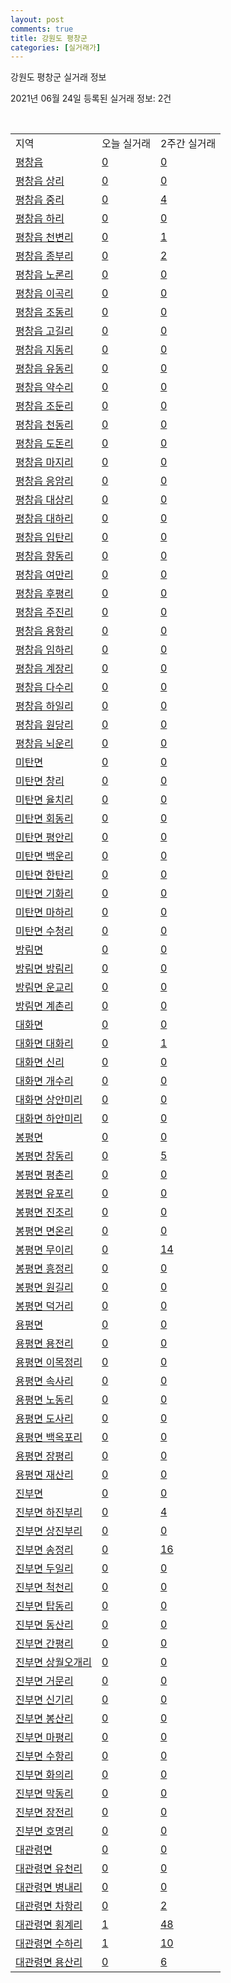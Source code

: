 ```yaml
---
layout: post
comments: true
title: 강원도 평창군
categories: [실거래가]
---
```


강원도 평창군 실거래 정보

2021년 06월 24일 등록된 실거래 정보: 2건

<script type="text/javascript">
  google.charts.load('current', {'packages':['corechart']});
  google.charts.setOnLoadCallback(drawChart);

  function drawChart() {
    var data = google.visualization.arrayToDataTable([['거래일', '매매', '전월세', '전매'], ['2021-03', 1, 1, 0], ['2021-04', 22, 5, 0], ['2021-05', 57, 5, 0], ['2021-06', 20, 2, 0]]);

    var options = {
      title: '최근 유형별 거래량 추이',
      legend: { position: 'bottom' }
    };

    var chart = new google.visualization.LineChart(document.getElementById('columnchart_material'));
    chart.draw(data, (options));
  }
</script>

<div id="columnchart_material" style="width: 450px; margin-left: -35px"></div>
<br>
<table class="sortable">
  <tr>
    <td>지역</td>
    <td>오늘 실거래</td>
    <td>2주간 실거래</td>
  </tr>

  
  <tr class="item">
    <td><a href="4276025000.html">평창읍</a></td>
    <td><a href="4276025000.html">0</a></td>
    <td><a href="4276025000.html">0</a></td>
  </tr>
    

  <tr class="item">
    <td><a href="4276025021.html">평창읍 상리</a></td>
    <td><a href="4276025021.html">0</a></td>
    <td><a href="4276025021.html">0</a></td>
  </tr>
    

  <tr class="item">
    <td><a href="4276025022.html">평창읍 중리</a></td>
    <td><a href="4276025022.html">0</a></td>
    <td><a href="4276025022.html">4</a></td>
  </tr>
    

  <tr class="item">
    <td><a href="4276025023.html">평창읍 하리</a></td>
    <td><a href="4276025023.html">0</a></td>
    <td><a href="4276025023.html">0</a></td>
  </tr>
    

  <tr class="item">
    <td><a href="4276025024.html">평창읍 천변리</a></td>
    <td><a href="4276025024.html">0</a></td>
    <td><a href="4276025024.html">1</a></td>
  </tr>
    

  <tr class="item">
    <td><a href="4276025025.html">평창읍 종부리</a></td>
    <td><a href="4276025025.html">0</a></td>
    <td><a href="4276025025.html">2</a></td>
  </tr>
    

  <tr class="item">
    <td><a href="4276025026.html">평창읍 노론리</a></td>
    <td><a href="4276025026.html">0</a></td>
    <td><a href="4276025026.html">0</a></td>
  </tr>
    

  <tr class="item">
    <td><a href="4276025027.html">평창읍 이곡리</a></td>
    <td><a href="4276025027.html">0</a></td>
    <td><a href="4276025027.html">0</a></td>
  </tr>
    

  <tr class="item">
    <td><a href="4276025028.html">평창읍 조동리</a></td>
    <td><a href="4276025028.html">0</a></td>
    <td><a href="4276025028.html">0</a></td>
  </tr>
    

  <tr class="item">
    <td><a href="4276025029.html">평창읍 고길리</a></td>
    <td><a href="4276025029.html">0</a></td>
    <td><a href="4276025029.html">0</a></td>
  </tr>
    

  <tr class="item">
    <td><a href="4276025030.html">평창읍 지동리</a></td>
    <td><a href="4276025030.html">0</a></td>
    <td><a href="4276025030.html">0</a></td>
  </tr>
    

  <tr class="item">
    <td><a href="4276025031.html">평창읍 유동리</a></td>
    <td><a href="4276025031.html">0</a></td>
    <td><a href="4276025031.html">0</a></td>
  </tr>
    

  <tr class="item">
    <td><a href="4276025032.html">평창읍 약수리</a></td>
    <td><a href="4276025032.html">0</a></td>
    <td><a href="4276025032.html">0</a></td>
  </tr>
    

  <tr class="item">
    <td><a href="4276025033.html">평창읍 조둔리</a></td>
    <td><a href="4276025033.html">0</a></td>
    <td><a href="4276025033.html">0</a></td>
  </tr>
    

  <tr class="item">
    <td><a href="4276025034.html">평창읍 천동리</a></td>
    <td><a href="4276025034.html">0</a></td>
    <td><a href="4276025034.html">0</a></td>
  </tr>
    

  <tr class="item">
    <td><a href="4276025035.html">평창읍 도돈리</a></td>
    <td><a href="4276025035.html">0</a></td>
    <td><a href="4276025035.html">0</a></td>
  </tr>
    

  <tr class="item">
    <td><a href="4276025036.html">평창읍 마지리</a></td>
    <td><a href="4276025036.html">0</a></td>
    <td><a href="4276025036.html">0</a></td>
  </tr>
    

  <tr class="item">
    <td><a href="4276025037.html">평창읍 응암리</a></td>
    <td><a href="4276025037.html">0</a></td>
    <td><a href="4276025037.html">0</a></td>
  </tr>
    

  <tr class="item">
    <td><a href="4276025038.html">평창읍 대상리</a></td>
    <td><a href="4276025038.html">0</a></td>
    <td><a href="4276025038.html">0</a></td>
  </tr>
    

  <tr class="item">
    <td><a href="4276025039.html">평창읍 대하리</a></td>
    <td><a href="4276025039.html">0</a></td>
    <td><a href="4276025039.html">0</a></td>
  </tr>
    

  <tr class="item">
    <td><a href="4276025040.html">평창읍 입탄리</a></td>
    <td><a href="4276025040.html">0</a></td>
    <td><a href="4276025040.html">0</a></td>
  </tr>
    

  <tr class="item">
    <td><a href="4276025041.html">평창읍 향동리</a></td>
    <td><a href="4276025041.html">0</a></td>
    <td><a href="4276025041.html">0</a></td>
  </tr>
    

  <tr class="item">
    <td><a href="4276025042.html">평창읍 여만리</a></td>
    <td><a href="4276025042.html">0</a></td>
    <td><a href="4276025042.html">0</a></td>
  </tr>
    

  <tr class="item">
    <td><a href="4276025043.html">평창읍 후평리</a></td>
    <td><a href="4276025043.html">0</a></td>
    <td><a href="4276025043.html">0</a></td>
  </tr>
    

  <tr class="item">
    <td><a href="4276025044.html">평창읍 주진리</a></td>
    <td><a href="4276025044.html">0</a></td>
    <td><a href="4276025044.html">0</a></td>
  </tr>
    

  <tr class="item">
    <td><a href="4276025045.html">평창읍 용항리</a></td>
    <td><a href="4276025045.html">0</a></td>
    <td><a href="4276025045.html">0</a></td>
  </tr>
    

  <tr class="item">
    <td><a href="4276025046.html">평창읍 임하리</a></td>
    <td><a href="4276025046.html">0</a></td>
    <td><a href="4276025046.html">0</a></td>
  </tr>
    

  <tr class="item">
    <td><a href="4276025047.html">평창읍 계장리</a></td>
    <td><a href="4276025047.html">0</a></td>
    <td><a href="4276025047.html">0</a></td>
  </tr>
    

  <tr class="item">
    <td><a href="4276025048.html">평창읍 다수리</a></td>
    <td><a href="4276025048.html">0</a></td>
    <td><a href="4276025048.html">0</a></td>
  </tr>
    

  <tr class="item">
    <td><a href="4276025049.html">평창읍 하일리</a></td>
    <td><a href="4276025049.html">0</a></td>
    <td><a href="4276025049.html">0</a></td>
  </tr>
    

  <tr class="item">
    <td><a href="4276025050.html">평창읍 원당리</a></td>
    <td><a href="4276025050.html">0</a></td>
    <td><a href="4276025050.html">0</a></td>
  </tr>
    

  <tr class="item">
    <td><a href="4276025051.html">평창읍 뇌운리</a></td>
    <td><a href="4276025051.html">0</a></td>
    <td><a href="4276025051.html">0</a></td>
  </tr>
    

  <tr class="item">
    <td><a href="4276031000.html">미탄면</a></td>
    <td><a href="4276031000.html">0</a></td>
    <td><a href="4276031000.html">0</a></td>
  </tr>
    

  <tr class="item">
    <td><a href="4276031021.html">미탄면 창리</a></td>
    <td><a href="4276031021.html">0</a></td>
    <td><a href="4276031021.html">0</a></td>
  </tr>
    

  <tr class="item">
    <td><a href="4276031022.html">미탄면 율치리</a></td>
    <td><a href="4276031022.html">0</a></td>
    <td><a href="4276031022.html">0</a></td>
  </tr>
    

  <tr class="item">
    <td><a href="4276031023.html">미탄면 회동리</a></td>
    <td><a href="4276031023.html">0</a></td>
    <td><a href="4276031023.html">0</a></td>
  </tr>
    

  <tr class="item">
    <td><a href="4276031024.html">미탄면 평안리</a></td>
    <td><a href="4276031024.html">0</a></td>
    <td><a href="4276031024.html">0</a></td>
  </tr>
    

  <tr class="item">
    <td><a href="4276031025.html">미탄면 백운리</a></td>
    <td><a href="4276031025.html">0</a></td>
    <td><a href="4276031025.html">0</a></td>
  </tr>
    

  <tr class="item">
    <td><a href="4276031026.html">미탄면 한탄리</a></td>
    <td><a href="4276031026.html">0</a></td>
    <td><a href="4276031026.html">0</a></td>
  </tr>
    

  <tr class="item">
    <td><a href="4276031027.html">미탄면 기화리</a></td>
    <td><a href="4276031027.html">0</a></td>
    <td><a href="4276031027.html">0</a></td>
  </tr>
    

  <tr class="item">
    <td><a href="4276031028.html">미탄면 마하리</a></td>
    <td><a href="4276031028.html">0</a></td>
    <td><a href="4276031028.html">0</a></td>
  </tr>
    

  <tr class="item">
    <td><a href="4276031029.html">미탄면 수청리</a></td>
    <td><a href="4276031029.html">0</a></td>
    <td><a href="4276031029.html">0</a></td>
  </tr>
    

  <tr class="item">
    <td><a href="4276032000.html">방림면</a></td>
    <td><a href="4276032000.html">0</a></td>
    <td><a href="4276032000.html">0</a></td>
  </tr>
    

  <tr class="item">
    <td><a href="4276032021.html">방림면 방림리</a></td>
    <td><a href="4276032021.html">0</a></td>
    <td><a href="4276032021.html">0</a></td>
  </tr>
    

  <tr class="item">
    <td><a href="4276032022.html">방림면 운교리</a></td>
    <td><a href="4276032022.html">0</a></td>
    <td><a href="4276032022.html">0</a></td>
  </tr>
    

  <tr class="item">
    <td><a href="4276032023.html">방림면 계촌리</a></td>
    <td><a href="4276032023.html">0</a></td>
    <td><a href="4276032023.html">0</a></td>
  </tr>
    

  <tr class="item">
    <td><a href="4276033000.html">대화면</a></td>
    <td><a href="4276033000.html">0</a></td>
    <td><a href="4276033000.html">0</a></td>
  </tr>
    

  <tr class="item">
    <td><a href="4276033021.html">대화면 대화리</a></td>
    <td><a href="4276033021.html">0</a></td>
    <td><a href="4276033021.html">1</a></td>
  </tr>
    

  <tr class="item">
    <td><a href="4276033022.html">대화면 신리</a></td>
    <td><a href="4276033022.html">0</a></td>
    <td><a href="4276033022.html">0</a></td>
  </tr>
    

  <tr class="item">
    <td><a href="4276033023.html">대화면 개수리</a></td>
    <td><a href="4276033023.html">0</a></td>
    <td><a href="4276033023.html">0</a></td>
  </tr>
    

  <tr class="item">
    <td><a href="4276033024.html">대화면 상안미리</a></td>
    <td><a href="4276033024.html">0</a></td>
    <td><a href="4276033024.html">0</a></td>
  </tr>
    

  <tr class="item">
    <td><a href="4276033025.html">대화면 하안미리</a></td>
    <td><a href="4276033025.html">0</a></td>
    <td><a href="4276033025.html">0</a></td>
  </tr>
    

  <tr class="item">
    <td><a href="4276034000.html">봉평면</a></td>
    <td><a href="4276034000.html">0</a></td>
    <td><a href="4276034000.html">0</a></td>
  </tr>
    

  <tr class="item">
    <td><a href="4276034021.html">봉평면 창동리</a></td>
    <td><a href="4276034021.html">0</a></td>
    <td><a href="4276034021.html">5</a></td>
  </tr>
    

  <tr class="item">
    <td><a href="4276034022.html">봉평면 평촌리</a></td>
    <td><a href="4276034022.html">0</a></td>
    <td><a href="4276034022.html">0</a></td>
  </tr>
    

  <tr class="item">
    <td><a href="4276034023.html">봉평면 유포리</a></td>
    <td><a href="4276034023.html">0</a></td>
    <td><a href="4276034023.html">0</a></td>
  </tr>
    

  <tr class="item">
    <td><a href="4276034024.html">봉평면 진조리</a></td>
    <td><a href="4276034024.html">0</a></td>
    <td><a href="4276034024.html">0</a></td>
  </tr>
    

  <tr class="item">
    <td><a href="4276034025.html">봉평면 면온리</a></td>
    <td><a href="4276034025.html">0</a></td>
    <td><a href="4276034025.html">0</a></td>
  </tr>
    

  <tr class="item">
    <td><a href="4276034026.html">봉평면 무이리</a></td>
    <td><a href="4276034026.html">0</a></td>
    <td><a href="4276034026.html">14</a></td>
  </tr>
    

  <tr class="item">
    <td><a href="4276034027.html">봉평면 흥정리</a></td>
    <td><a href="4276034027.html">0</a></td>
    <td><a href="4276034027.html">0</a></td>
  </tr>
    

  <tr class="item">
    <td><a href="4276034028.html">봉평면 원길리</a></td>
    <td><a href="4276034028.html">0</a></td>
    <td><a href="4276034028.html">0</a></td>
  </tr>
    

  <tr class="item">
    <td><a href="4276034029.html">봉평면 덕거리</a></td>
    <td><a href="4276034029.html">0</a></td>
    <td><a href="4276034029.html">0</a></td>
  </tr>
    

  <tr class="item">
    <td><a href="4276035000.html">용평면</a></td>
    <td><a href="4276035000.html">0</a></td>
    <td><a href="4276035000.html">0</a></td>
  </tr>
    

  <tr class="item">
    <td><a href="4276035021.html">용평면 용전리</a></td>
    <td><a href="4276035021.html">0</a></td>
    <td><a href="4276035021.html">0</a></td>
  </tr>
    

  <tr class="item">
    <td><a href="4276035022.html">용평면 이목정리</a></td>
    <td><a href="4276035022.html">0</a></td>
    <td><a href="4276035022.html">0</a></td>
  </tr>
    

  <tr class="item">
    <td><a href="4276035023.html">용평면 속사리</a></td>
    <td><a href="4276035023.html">0</a></td>
    <td><a href="4276035023.html">0</a></td>
  </tr>
    

  <tr class="item">
    <td><a href="4276035024.html">용평면 노동리</a></td>
    <td><a href="4276035024.html">0</a></td>
    <td><a href="4276035024.html">0</a></td>
  </tr>
    

  <tr class="item">
    <td><a href="4276035025.html">용평면 도사리</a></td>
    <td><a href="4276035025.html">0</a></td>
    <td><a href="4276035025.html">0</a></td>
  </tr>
    

  <tr class="item">
    <td><a href="4276035026.html">용평면 백옥포리</a></td>
    <td><a href="4276035026.html">0</a></td>
    <td><a href="4276035026.html">0</a></td>
  </tr>
    

  <tr class="item">
    <td><a href="4276035027.html">용평면 장평리</a></td>
    <td><a href="4276035027.html">0</a></td>
    <td><a href="4276035027.html">0</a></td>
  </tr>
    

  <tr class="item">
    <td><a href="4276035028.html">용평면 재산리</a></td>
    <td><a href="4276035028.html">0</a></td>
    <td><a href="4276035028.html">0</a></td>
  </tr>
    

  <tr class="item">
    <td><a href="4276036000.html">진부면</a></td>
    <td><a href="4276036000.html">0</a></td>
    <td><a href="4276036000.html">0</a></td>
  </tr>
    

  <tr class="item">
    <td><a href="4276036021.html">진부면 하진부리</a></td>
    <td><a href="4276036021.html">0</a></td>
    <td><a href="4276036021.html">4</a></td>
  </tr>
    

  <tr class="item">
    <td><a href="4276036022.html">진부면 상진부리</a></td>
    <td><a href="4276036022.html">0</a></td>
    <td><a href="4276036022.html">0</a></td>
  </tr>
    

  <tr class="item">
    <td><a href="4276036023.html">진부면 송정리</a></td>
    <td><a href="4276036023.html">0</a></td>
    <td><a href="4276036023.html">16</a></td>
  </tr>
    

  <tr class="item">
    <td><a href="4276036024.html">진부면 두일리</a></td>
    <td><a href="4276036024.html">0</a></td>
    <td><a href="4276036024.html">0</a></td>
  </tr>
    

  <tr class="item">
    <td><a href="4276036025.html">진부면 척천리</a></td>
    <td><a href="4276036025.html">0</a></td>
    <td><a href="4276036025.html">0</a></td>
  </tr>
    

  <tr class="item">
    <td><a href="4276036026.html">진부면 탑동리</a></td>
    <td><a href="4276036026.html">0</a></td>
    <td><a href="4276036026.html">0</a></td>
  </tr>
    

  <tr class="item">
    <td><a href="4276036027.html">진부면 동산리</a></td>
    <td><a href="4276036027.html">0</a></td>
    <td><a href="4276036027.html">0</a></td>
  </tr>
    

  <tr class="item">
    <td><a href="4276036028.html">진부면 간평리</a></td>
    <td><a href="4276036028.html">0</a></td>
    <td><a href="4276036028.html">0</a></td>
  </tr>
    

  <tr class="item">
    <td><a href="4276036029.html">진부면 상월오개리</a></td>
    <td><a href="4276036029.html">0</a></td>
    <td><a href="4276036029.html">0</a></td>
  </tr>
    

  <tr class="item">
    <td><a href="4276036030.html">진부면 거문리</a></td>
    <td><a href="4276036030.html">0</a></td>
    <td><a href="4276036030.html">0</a></td>
  </tr>
    

  <tr class="item">
    <td><a href="4276036031.html">진부면 신기리</a></td>
    <td><a href="4276036031.html">0</a></td>
    <td><a href="4276036031.html">0</a></td>
  </tr>
    

  <tr class="item">
    <td><a href="4276036032.html">진부면 봉산리</a></td>
    <td><a href="4276036032.html">0</a></td>
    <td><a href="4276036032.html">0</a></td>
  </tr>
    

  <tr class="item">
    <td><a href="4276036033.html">진부면 마평리</a></td>
    <td><a href="4276036033.html">0</a></td>
    <td><a href="4276036033.html">0</a></td>
  </tr>
    

  <tr class="item">
    <td><a href="4276036034.html">진부면 수항리</a></td>
    <td><a href="4276036034.html">0</a></td>
    <td><a href="4276036034.html">0</a></td>
  </tr>
    

  <tr class="item">
    <td><a href="4276036035.html">진부면 화의리</a></td>
    <td><a href="4276036035.html">0</a></td>
    <td><a href="4276036035.html">0</a></td>
  </tr>
    

  <tr class="item">
    <td><a href="4276036036.html">진부면 막동리</a></td>
    <td><a href="4276036036.html">0</a></td>
    <td><a href="4276036036.html">0</a></td>
  </tr>
    

  <tr class="item">
    <td><a href="4276036037.html">진부면 장전리</a></td>
    <td><a href="4276036037.html">0</a></td>
    <td><a href="4276036037.html">0</a></td>
  </tr>
    

  <tr class="item">
    <td><a href="4276036038.html">진부면 호명리</a></td>
    <td><a href="4276036038.html">0</a></td>
    <td><a href="4276036038.html">0</a></td>
  </tr>
    

  <tr class="item">
    <td><a href="4276038000.html">대관령면</a></td>
    <td><a href="4276038000.html">0</a></td>
    <td><a href="4276038000.html">0</a></td>
  </tr>
    

  <tr class="item">
    <td><a href="4276038021.html">대관령면 유천리</a></td>
    <td><a href="4276038021.html">0</a></td>
    <td><a href="4276038021.html">0</a></td>
  </tr>
    

  <tr class="item">
    <td><a href="4276038022.html">대관령면 병내리</a></td>
    <td><a href="4276038022.html">0</a></td>
    <td><a href="4276038022.html">0</a></td>
  </tr>
    

  <tr class="item">
    <td><a href="4276038023.html">대관령면 차항리</a></td>
    <td><a href="4276038023.html">0</a></td>
    <td><a href="4276038023.html">2</a></td>
  </tr>
    

  <tr class="item">
    <td><a href="4276038024.html">대관령면 횡계리</a></td>
    <td><a href="4276038024.html">1</a></td>
    <td><a href="4276038024.html">48</a></td>
  </tr>
    

  <tr class="item">
    <td><a href="4276038025.html">대관령면 수하리</a></td>
    <td><a href="4276038025.html">1</a></td>
    <td><a href="4276038025.html">10</a></td>
  </tr>
    

  <tr class="item">
    <td><a href="4276038026.html">대관령면 용산리</a></td>
    <td><a href="4276038026.html">0</a></td>
    <td><a href="4276038026.html">6</a></td>
  </tr>
    


</table>


    